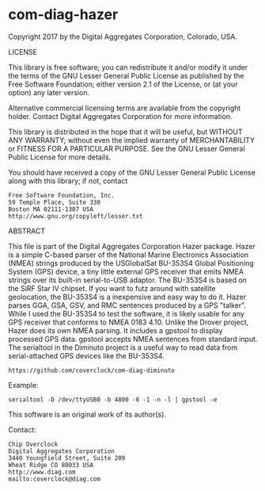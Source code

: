 com-diag-hazer
=================

Copyright 2017 by the Digital Aggregates Corporation, Colorado, USA.

LICENSE

This library is free software; you can redistribute it and/or
modify it under the terms of the GNU Lesser General Public
License as published by the Free Software Foundation; either
version 2.1 of the License, or (at your option) any later version.

Alternative commercial licensing terms are available from the copyright
holder. Contact Digital Aggregates Corporation for more information.

This library is distributed in the hope that it will be useful,
but WITHOUT ANY WARRANTY; without even the implied warranty of
MERCHANTABILITY or FITNESS FOR A PARTICULAR PURPOSE. See the
GNU Lesser General Public License for more details.

You should have received a copy of the GNU Lesser General Public
License along with this library; if not, contact

    Free Software Foundation, Inc.
    59 Temple Place, Suite 330
    Boston MA 02111-1307 USA
    http://www.gnu.org/copyleft/lesser.txt

ABSTRACT

This file is part of the Digital Aggregates Corporation Hazer package. Hazer is
a simple C-based parser of the National Marine Electronics Association (NMEA)
strings produced by the USGlobalSat BU-353S4 Global Positioning System (GPS)
device, a tiny little external GPS receiver that emits NMEA strings over its
built-in serial-to-USB adaptor. The BU-353S4 is based on the SiRF Star IV
chipset. If you want to futz around with satellite geolocation, the BU-353S4
is a inexpensive  and easy way to do it. Hazer parses GGA, GSA, GSV, and RMC
sentences produced by a GPS "talker". While I used the BU-353S4 to test the
software, it is likely usable for any GPS receiver that conforms to NMEA 0183
4.10. Unlike the Drover project, Hazer does its own NMEA parsing. It includes
a gpstool to display processed GPS data. gpstool accepts NMEA sentences from
standard input. The serialtool in the Diminuto project is a useful way to
read data from serial-attached GPS devices like the BU-353S4.

    https://github.com/coverclock/com-diag-diminuto

Example:

    serialtool -D /dev/ttyUSB0 -b 4800 -8 -1 -n -l | gpstool -e

This software is an original work of its author(s).

Contact:

    Chip Overclock
    Digital Aggregates Corporation
    3440 Youngfield Street, Suite 209
    Wheat Ridge CO 80033 USA
    http://www.diag.com
    mailto:coverclock@diag.com
